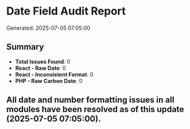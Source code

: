# Date Field Audit Report

Generated: 2025-07-05 07:05:00

## Summary

- **Total Issues Found**: 0
- **React - Raw Date**: 0
- **React - Inconsistent Format**: 0
- **PHP - Raw Carbon Date**: 0

## All date and number formatting issues in all modules have been resolved as of this update (2025-07-05 07:05:00).

